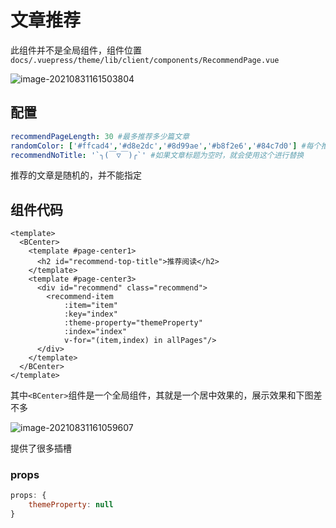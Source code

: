 # 文章推荐

此组件并不是全局组件，组件位置`docs/.vuepress/theme/lib/client/components/RecommendPage.vue`

![image-20210831161503804](http://ooszy.cco.vin/img/blog-note/image-20210831161503804.png?x-oss-process=style/pictureProcess1)



## 配置

```yaml
recommendPageLength: 30 #最多推荐多少篇文章
randomColor: ['#ffcad4','#d8e2dc','#8d99ae','#b8f2e6','#84c7d0'] #每个推荐背景颜色，随机
recommendNoTitle: '`╮(￣▽￣)╭`' #如果文章标题为空时，就会使用这个进行替换
```

推荐的文章是随机的，并不能指定



## 组件代码

```vue
<template>
  <BCenter>
    <template #page-center1>
      <h2 id="recommend-top-title">推荐阅读</h2>
    </template>
    <template #page-center3>
      <div id="recommend" class="recommend">
        <recommend-item
            :item="item"
            :key="index"
            :theme-property="themeProperty"
            :index="index"
            v-for="(item,index) in allPages"/>
      </div>
    </template>
  </BCenter>
</template>
```

其中`<BCenter>`组件是一个全局组件，其就是一个居中效果的，展示效果和下图差不多

![image-20210831161059607](http://ooszy.cco.vin/img/blog-note/image-20210831161059607.png?x-oss-process=style/pictureProcess1)

提供了很多插槽



### props

```js
props: {
    themeProperty: null
}
```



